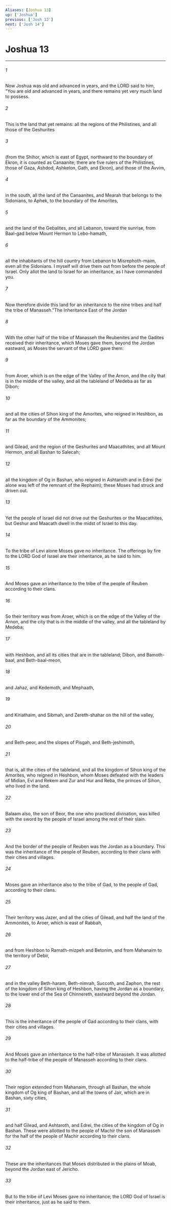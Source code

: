 ```yaml
---
Aliases: [Joshua 13]
up: ['Joshua']
previous: ['Josh 12']
next: ['Josh 14']
---
```

# Joshua 13
***



###### 1 
Now Joshua was old and advanced in years, and the LORD said to him, "You are old and advanced in years, and there remains yet very much land to possess. 

###### 2 
This is the land that yet remains: all the regions of the Philistines, and all those of the Geshurites 

###### 3 
(from the Shihor, which is east of Egypt, northward to the boundary of Ekron, it is counted as Canaanite; there are five rulers of the Philistines, those of Gaza, Ashdod, Ashkelon, Gath, and Ekron), and those of the Avvim, 

###### 4 
in the south, all the land of the Canaanites, and Mearah that belongs to the Sidonians, to Aphek, to the boundary of the Amorites, 

###### 5 
and the land of the Gebalites, and all Lebanon, toward the sunrise, from Baal-gad below Mount Hermon to Lebo-hamath, 

###### 6 
all the inhabitants of the hill country from Lebanon to Misrephoth-maim, even all the Sidonians. I myself will drive them out from before the people of Israel. Only allot the land to Israel for an inheritance, as I have commanded you. 

###### 7 
Now therefore divide this land for an inheritance to the nine tribes and half the tribe of Manasseh."The Inheritance East of the Jordan 

###### 8 
With the other half of the tribe of Manasseh the Reubenites and the Gadites received their inheritance, which Moses gave them, beyond the Jordan eastward, as Moses the servant of the LORD gave them: 

###### 9 
from Aroer, which is on the edge of the Valley of the Arnon, and the city that is in the middle of the valley, and all the tableland of Medeba as far as Dibon; 

###### 10 
and all the cities of Sihon king of the Amorites, who reigned in Heshbon, as far as the boundary of the Ammonites; 

###### 11 
and Gilead, and the region of the Geshurites and Maacathites, and all Mount Hermon, and all Bashan to Salecah; 

###### 12 
all the kingdom of Og in Bashan, who reigned in Ashtaroth and in Edrei (he alone was left of the remnant of the Rephaim); these Moses had struck and driven out. 

###### 13 
Yet the people of Israel did not drive out the Geshurites or the Maacathites, but Geshur and Maacath dwell in the midst of Israel to this day. 

###### 14 
To the tribe of Levi alone Moses gave no inheritance. The offerings by fire to the LORD God of Israel are their inheritance, as he said to him. 

###### 15 
And Moses gave an inheritance to the tribe of the people of Reuben according to their clans. 

###### 16 
So their territory was from Aroer, which is on the edge of the Valley of the Arnon, and the city that is in the middle of the valley, and all the tableland by Medeba; 

###### 17 
with Heshbon, and all its cities that are in the tableland; Dibon, and Bamoth-baal, and Beth-baal-meon, 

###### 18 
and Jahaz, and Kedemoth, and Mephaath, 

###### 19 
and Kiriathaim, and Sibmah, and Zereth-shahar on the hill of the valley, 

###### 20 
and Beth-peor, and the slopes of Pisgah, and Beth-jeshimoth, 

###### 21 
that is, all the cities of the tableland, and all the kingdom of Sihon king of the Amorites, who reigned in Heshbon, whom Moses defeated with the leaders of Midian, Evi and Rekem and Zur and Hur and Reba, the princes of Sihon, who lived in the land. 

###### 22 
Balaam also, the son of Beor, the one who practiced divination, was killed with the sword by the people of Israel among the rest of their slain. 

###### 23 
And the border of the people of Reuben was the Jordan as a boundary. This was the inheritance of the people of Reuben, according to their clans with their cities and villages. 

###### 24 
Moses gave an inheritance also to the tribe of Gad, to the people of Gad, according to their clans. 

###### 25 
Their territory was Jazer, and all the cities of Gilead, and half the land of the Ammonites, to Aroer, which is east of Rabbah, 

###### 26 
and from Heshbon to Ramath-mizpeh and Betonim, and from Mahanaim to the territory of Debir, 

###### 27 
and in the valley Beth-haram, Beth-nimrah, Succoth, and Zaphon, the rest of the kingdom of Sihon king of Heshbon, having the Jordan as a boundary, to the lower end of the Sea of Chinnereth, eastward beyond the Jordan. 

###### 28 
This is the inheritance of the people of Gad according to their clans, with their cities and villages. 

###### 29 
And Moses gave an inheritance to the half-tribe of Manasseh. It was allotted to the half-tribe of the people of Manasseh according to their clans. 

###### 30 
Their region extended from Mahanaim, through all Bashan, the whole kingdom of Og king of Bashan, and all the towns of Jair, which are in Bashan, sixty cities, 

###### 31 
and half Gilead, and Ashtaroth, and Edrei, the cities of the kingdom of Og in Bashan. These were allotted to the people of Machir the son of Manasseh for the half of the people of Machir according to their clans. 

###### 32 
These are the inheritances that Moses distributed in the plains of Moab, beyond the Jordan east of Jericho. 

###### 33 
But to the tribe of Levi Moses gave no inheritance; the LORD God of Israel is their inheritance, just as he said to them.
